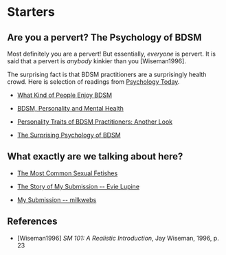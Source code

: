 # Starters

## Are you a pervert? The Psychology of BDSM

Most definitely you are a pervert! But essentially, *everyone* is pervert. It is said that a pervert is *anybody* kinkier than you [Wiseman1996].

The surprising fact is that BDSM practitioners are a surprisingly health crowd. Here is selection of readings from [Psychology Today](https://www.psychologytoday.com).

* [What Kind of People Enjoy BDSM](https://www.psychologytoday.com/us/blog/all-about-sex/201908/what-kind-people-enjoy-bdsm)

* [BDSM, Personality and Mental Health](https://www.psychologytoday.com/us/blog/unique-everybody-else/201307/bdsm-personality-and-mental-health)

* [Personality Traits of BDSM Practitioners: Another Look](https://www.psychologytoday.com/us/blog/unique-everybody-else/201502/personality-traits-bdsm-practitioners-another-look)

* [The Surprising Psychology of BDSM](https://www.psychologytoday.com/us/blog/the-wide-wide-world-psychology/201502/the-surprising-psychology-bdsm)

## What exactly are we talking about here?

* [The Most Common Sexual Fetishes](https://www.allure.com/story/common-sexual-fetishes-kinks)

* [The Story of My Submission -- Evie Lupine](https://www.youtube.com/watch?v=v32tO692hcQ)

* [My Submission -- milkwebs](https://www.youtube.com/watch?v=o59674jZ1kk)


## References

* [Wiseman1996] *SM 101: A Realistic Introduction*, Jay Wiseman, 1996, p. 23
